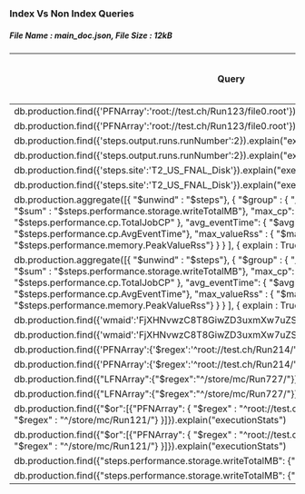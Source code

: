 ### Index Vs Non Index Queries

##### File Name : main_doc.json, File Size : 12kB

| Query  | Indexed (Y/N) | Execution Time (Millis)  | Number of Results returned | Total Docs Examined | Total Keys Examined
| -----  |:-------------:| ------------------------:| -------------------------: | ------------------: | ------------------: |
| db.production.find({'PFNArray':'root://test.ch/Run123/file0.root'}).explain("executionStats")  | Y | 0 | 1 | 1 | 1 |
| db.production.find({'PFNArray':'root://test.ch/Run123/file0.root'}).explain("executionStats")  | N | 15663 | 1  | 1000001  | 0 |
| db.production.find({'steps.output.runs.runNumber':2}).explain("executionStats")  | Y | 9429 | 103146 | 103146 | 103146 |
| db.production.find({'steps.output.runs.runNumber':2}).explain("executionStats")  | N | 30103 | 103146  | 1000001  | 0 |
| db.production.find({'steps.site':'T2_US_FNAL_Disk'}).explain("executionStats")  | Y | 10160 | 487629 | 487629 | 487629 |
| db.production.find({'steps.site':'T2_US_FNAL_Disk'}).explain("executionStats")  | N | 15527 | 487629 | 1000001 | 0 |
| db.production.aggregate([{ "$unwind" : "$steps"}, { "$group" : { "_id": None, "sum_totalMB": { "$sum" : "$steps.performance.storage.writeTotalMB"}, "max_cp": { "$max" : "$steps.performance.cp.TotalJobCP" }, "avg_eventTime": { "$avg" : "$steps.performance.cp.AvgEventTime"}, "max_valueRss" : { "$max" : "$steps.performance.memory.PeakValueRss"} } } ], { explain : True }); | Y | 83697 |  |  |  |
| db.production.aggregate([{ "$unwind" : "$steps"}, { "$group" : { "_id": None, "sum_totalMB": { "$sum" : "$steps.performance.storage.writeTotalMB"}, "max_cp": { "$max" : "$steps.performance.cp.TotalJobCP" }, "avg_eventTime": { "$avg" : "$steps.performance.cp.AvgEventTime"}, "max_valueRss" : { "$max" : "$steps.performance.memory.PeakValueRss"} } } ], { explain : True }); | N | 79532 |  |  |  |
| db.production.find({'wmaid':'FjXHNvwzC8T8GiwZD3uxmXw7uZSSAKRB'}).explain("executionStats")  | Y | 18 | 1 | 1 | 1 |
| db.production.find({'wmaid':'FjXHNvwzC8T8GiwZD3uxmXw7uZSSAKRB'}).explain("executionStats")  | N | 19813 | 1 | 1000001 | 0 |
| db.production.find({'PFNArray':{'$regex':'^root://test.ch/Run214/'}}).explain("executionStats")  | Y | 6587 | 1 | 1000000 | 3000000 |
| db.production.find({'PFNArray':{'$regex':'^root://test.ch/Run214/'}}).explain("executionStats")  | N | 24067 | 1  | 1000001  | 0 |
| db.production.find({"LFNArray":{"$regex":"^/store/mc/Run727/"}}).explain() | Y | 6 | 1 | 1 | 5 |
| db.production.find({"LFNArray":{"$regex":"^/store/mc/Run727/"}}).explain() | N | 13221  | 1  | 1000001  | 0 |
| db.production.find({"$or":[{"PFNArray": { "$regex" : "^root://test.ch/Run430/"} }, { "LFNArray": { "$regex" : "^/store/mc/Run121/"} }]}).explain("executionStats")  | Y | 16511 | 2 | 1000002 | 3000005 |
| db.production.find({"$or":[{"PFNArray": { "$regex" : "^root://test.ch/Run430/"} }, { "LFNArray": { "$regex" : "^/store/mc/Run121/"} }]}).explain("executionStats")  | N | 11702 | 2 | 1000001  | 0 |
| db.production.find({"steps.performance.storage.writeTotalMB": {"$gte":200,"$lte":250}}).explain() | Y | 34204 | 578293 | 1000000 | 2999860 |
| db.production.find({"steps.performance.storage.writeTotalMB": {"$gte":200,"$lte":250}}).explain() | N | 12083 | 578293  | 1000001  | 0  |
